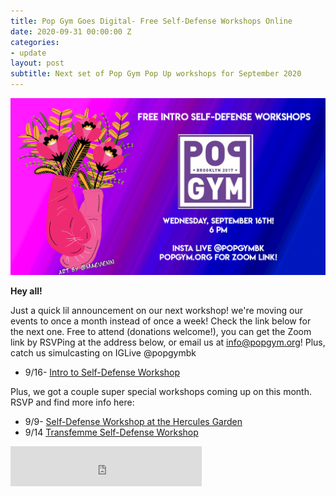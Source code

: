 ```yaml
---
title: Pop Gym Goes Digital- Free Self-Defense Workshops Online
date: 2020-09-31 00:00:00 Z
categories:
- update
layout: post
subtitle: Next set of Pop Gym Pop Up workshops for September 2020
---
```


![Pop Gym Online](/assets/septemberworkshop.jpg)


**Hey all!**

Just a quick lil announcement on our next workshop! we're moving our events to once a month instead of once a week! Check the link below for the next one.
Free to attend (donations welcome!), you can get the Zoom link by RSVPing at the address below, or email us at info@popgym.org! Plus, catch us simulcasting on IGLive @popgymbk

* 9/16- [Intro to Self-Defense Workshop](https://withfriends.co/event/4865614/pop_gym_monthly_self_defense_workshop_intro_to_self_defense)

 Plus, we got a couple super special workshops coming up on this month. RSVP and find more info here:
 
 * 9/9- [Self-Defense Workshop at the Hercules Garden](https://withfriends.co/event/4865619/self_defense_workshop)
 * 9/14 [Transfemme Self-Defense Workshop](https://withfriends.co/event/4865640/transfemme_self_defense_class)
 

       
<iframe src="https://withfriends.co/pop_gym/embed/raw:kind=Join" width="306" height="64" frameborder="0"></iframe>
